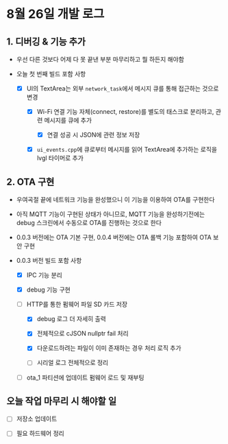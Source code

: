# 8월 26일 개발 로그

## 1. 디버깅 & 기능 추가

- 우선 다른 것보다 어제 다 못 끝낸 부분 마무리하고 뭘 하든지 해야함

- 오늘 첫 번째 빌드 포함 사항

    - [x] UI의 TextArea는 외부 `network_task`에서 메시지 큐를 통해 접근하는 것으로 변경

        - [x] Wi-Fi 연결 기능 자체(connect, restore)를 별도의 태스크로 분리하고, 관련 메시지를 큐에 추가

            - [x] 연결 성공 시 JSON에 관련 정보 저장

        - [x] `ui_events.cpp`에 큐로부터 메시지를 읽어 TextArea에 추가하는 로직을 lvgl 타이머로 추가


## 2. OTA 구현

- 우여곡절 끝에 네트워크 기능을 완성했으니 이 기능을 이용하여 OTA를 구현한다

- 아직 MQTT 기능이 구현된 상태가 아니므로, MQTT 기능을 완성하기전에는 debug 스크린에서 수동으로 OTA를 진행하는 것으로 한다

- 0.0.3 버전에는 OTA 기본 구현, 0.0.4 버전에는 OTA 롤백 기능 포함하여 OTA 보안 구현

- 0.0.3 버전 빌드 포함 사항

    - [x] IPC 기능 분리

    - [x] debug 기능 구현

    - [ ] HTTP를 통한 펌웨어 파일 SD 카드 저장

        - [x] debug 로그 더 자세히 출력

        - [x] 전체적으로 cJSON nullptr fail 처리

        - [x] 다운로드하려는 파일이 이미 존재하는 경우 처리 로직 추가

        - [ ] 시리얼 로그 전체적으로 정리

    - [ ] ota_1 파티션에 업데이트 펌웨어 로드 및 재부팅


## 오늘 작업 마무리 시 해야할 일

- [ ] 저장소 업데이트

- [ ] 필요 하드웨어 정리
